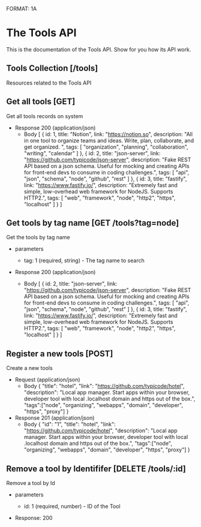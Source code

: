 FORMAT: 1A

# The Tools API
This is the documentation of the Tools API. Show for you how its API work.

## Tools Collection [/tools]
Resources related to the Tools API

## Get all tools [GET]
Get all tools records on system

+ Response 200 (application/json)
    + Body
            [
                {
                    id: 1,
                    title: "Notion",
                    link: "https://notion.so",
                    description: "All in one tool to organize teams and ideas. Write, plan, collaborate, and get organized. ",
                    tags: [
                        "organization",
                        "planning",
                        "collaboration",
                        "writing",
                        "calendar"
                    ]
                },
                {
                    id: 2,
                    title: "json-server",
                    link: "https://github.com/typicode/json-server",
                    description: "Fake REST API based on a json schema. Useful for mocking and creating APIs for front-end devs to consume in coding challenges.",
                    tags: [
                        "api",
                        "json",
                        "schema",
                        "node",
                        "github",
                        "rest"
                    ]
                },
                {
                    id: 3,
                    title: "fastify",
                    link: "https://www.fastify.io/",
                    description: "Extremely fast and simple, low-overhead web framework for NodeJS. Supports HTTP2.",
                    tags: [
                        "web",
                        "framework",
                        "node",
                        "http2",
                        "https",
                        "localhost"
                    ]
                }
            ]
## Get tools by tag name [GET /tools?tag=node]
Get the tools by tag name

+ parameters
    + tag: 1 (required, string) - The tag name to search

+ Response 200 (application/json)
    + Body
            [
                {
                    id: 2,
                    title: "json-server",
                    link: "https://github.com/typicode/json-server",
                    description: "Fake REST API based on a json schema. Useful for mocking and creating APIs for front-end devs to consume in coding challenges.",
                    tags: [
                        "api",
                        "json",
                        "schema",
                        "node",
                        "github",
                        "rest"
                    ]
                },
                {
                    id: 3,
                    title: "fastify",
                    link: "https://www.fastify.io/",
                    description: "Extremely fast and simple, low-overhead web framework for NodeJS. Supports HTTP2.",
                    tags: [
                        "web",
                        "framework",
                        "node",
                        "http2",
                        "https",
                        "localhost"
                    ]
                }
            ]
            
## Register a new tools [POST]
Create a new tools

+ Request (application/json)
    + Body
            {
                "title": "hotel",
                "link": "https://github.com/typicode/hotel",
                "description": "Local app manager. Start apps within your browser, developer tool with local .localhost domain and https out of the box.",
                "tags":["node", "organizing", "webapps", "domain", "developer", "https", "proxy"]
            }
+ Response 201 (application/json)
    + Body
            {
                "id": "1",
                "title": "hotel",
                "link": "https://github.com/typicode/hotel",
                "description": "Local app manager. Start apps within your browser, developer tool with local .localhost domain and https out of the box.",
                "tags":["node", "organizing", "webapps", "domain", "developer", "https", "proxy"]
            }
            
## Remove a tool by Identififer [DELETE /tools/:id]
Remove a tool by Id

+ parameters
    + id: 1 (required, number) - ID of the Tool

+ Response: 200

            
            